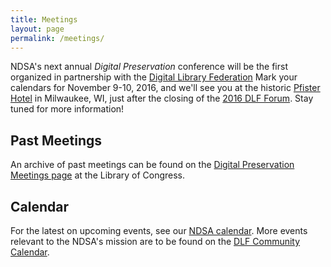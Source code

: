 ```yaml
---
title: Meetings
layout: page
permalink: /meetings/
---
```


NDSA's next annual *Digital Preservation* conference will be the first organized in partnership with the [Digital Library Federation](https://diglib.org/) Mark your calendars for November 9-10, 2016, and we'll see you at the historic [Pfister Hotel](http://www.thepfisterhotel.com/) in Milwaukee, WI, just after the closing of the [2016 DLF Forum](https://www.diglib.org/forums/2016forum/). Stay tuned for more information!

## Past Meetings

An archive of past meetings can be found on the [Digital Preservation Meetings page](http://www.digitalpreservation.gov/meetings/) at the Library of Congress.

## Calendar

For the latest on upcoming events, see our [NDSA calendar](/calendar). More events relevant to the NDSA's mission are to be found on the [DLF Community Calendar](https://www.diglib.org/opportunities/calendar/).
